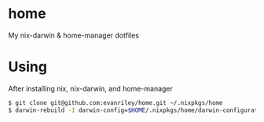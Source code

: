 # home

My nix-darwin & home-manager dotfiles

# Using

After installing nix, nix-darwin, and home-manager

```sh
$ git clone git@github.com:evanriley/home.git ~/.nixpkgs/home
$ darwin-rebuild -I darwin-config=$HOME/.nixpkgs/home/darwin-configuration.nix
```
